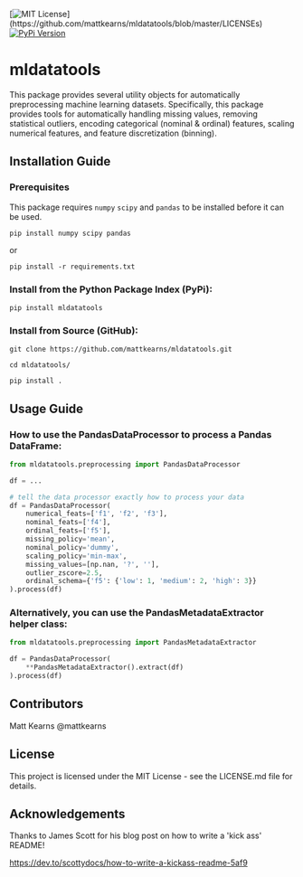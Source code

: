 [![MIT License](https://img.shields.io/apm/l/atomic-design-ui.svg?)](https://github.com/mattkearns/mldatatools/blob/master/LICENSEs)
[![PyPi Version](https://img.shields.io/pypi/v/mldatatools.svg)](https://pypi.python.org/pypi/mldatatools/)

# mldatatools

This package provides several utility objects for automatically preprocessing machine learning datasets. Specifically, this package provides tools for automatically handling missing values, removing statistical outliers, encoding categorical (nominal & ordinal) features, scaling numerical features, and feature discretization (binning).

## Installation Guide

### Prerequisites

This package requires `numpy` `scipy` and `pandas` to be installed before it can be used.

`pip install numpy scipy pandas`

or

`pip install -r requirements.txt`

### Install from the Python Package Index (PyPi):

`pip install mldatatools`

### Install from Source (GitHub):

`git clone https://github.com/mattkearns/mldatatools.git`

`cd mldatatools/`

`pip install .`

## Usage Guide

### How to use the PandasDataProcessor to process a Pandas DataFrame:


```python
from mldatatools.preprocessing import PandasDataProcessor

df = ...

# tell the data processor exactly how to process your data
df = PandasDataProcessor(
    numerical_feats=['f1', 'f2', 'f3'],
    nominal_feats=['f4'],
    ordinal_feats=['f5'],
    missing_policy='mean',
    nominal_policy='dummy',
    scaling_policy='min-max',
    missing_values=[np.nan, '?', ''],
    outlier_zscore=2.5,
    ordinal_schema={'f5': {'low': 1, 'medium': 2, 'high': 3}}
).process(df)
```

### Alternatively, you can use the PandasMetadataExtractor helper class:


```python
from mldatatools.preprocessing import PandasMetadataExtractor

df = PandasDataProcessor(
    **PandasMetadataExtractor().extract(df)
).process(df)
```

## Contributors

Matt Kearns @mattkearns

## License

This project is licensed under the MIT License - see the LICENSE.md file for details.

## Acknowledgements

Thanks to James Scott for his blog post on how to write a 'kick ass' README!

https://dev.to/scottydocs/how-to-write-a-kickass-readme-5af9